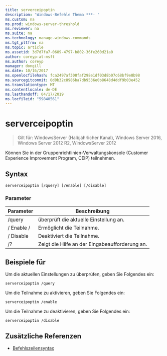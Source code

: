 ```yaml
---
title: serverceipoptin
description: 'Windows-Befehle Thema ***- '
ms.custom: na
ms.prod: windows-server-threshold
ms.reviewer: na
ms.suite: na
ms.technology: manage-windows-commands
ms.tgt_pltfrm: na
ms.topic: article
ms.assetid: 3d7d7fa7-0689-4797-b802-36fe260d21a0
author: coreyp-at-msft
ms.author: coreyp
manager: dongill
ms.date: 10/16/2017
ms.openlocfilehash: fca2497af308faf298e1df03d8b07c68bf9e8b98
ms.sourcegitcommit: 0d0b32c8986ba7db9536e0b8648d4ddf9b03e452
ms.translationtype: MT
ms.contentlocale: de-DE
ms.lasthandoff: 04/17/2019
ms.locfileid: "59840561"
---
```

# <a name="serverceipoptin"></a>serverceipoptin

>Gilt für: WindowsServer (Halbjährlicher Kanal), Windows Server 2016, Windows Server 2012 R2, WindowsServer 2012

Können Sie in der Gruppenrichtlinien-Verwaltungskonsole (Customer Experience Improvement Program, CEIP) teilnehmen.
## <a name="syntax"></a>Syntax
```
serverceipoptin [/query] [/enable] [/disable]
```
### <a name="parameters"></a>Parameter
|Parameter|Beschreibung|
|-------|--------|
|/query|überprüft die aktuelle Einstellung an.|
|/ Enable /|Ermöglicht die Teilnahme.|
|/ Disable|Deaktiviert die Teilnahme.|
|/?|Zeigt die Hilfe an der Eingabeaufforderung an.|
## <a name="BKMK_Examples"></a>Beispiele für
Um die aktuellen Einstellungen zu überprüfen, geben Sie Folgendes ein:
```
serverceipoptin /query
```
Um die Teilnahme zu aktivieren, geben Sie Folgendes ein:
```
serverceipoptin /enable
```
Um die Teilnahme zu deaktivieren, geben Sie Folgendes ein:
```
serverceipoptin /disable
```
## <a name="additional-references"></a>Zusätzliche Referenzen
-   [Befehlszeilensyntax](command-line-syntax-key.md)

